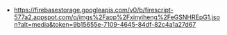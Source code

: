 - https://firebasestorage.googleapis.com/v0/b/firescript-577a2.appspot.com/o/imgs%2Fapp%2Fxinyiheng%2FeGSNHREpG1.json?alt=media&token=9b15655e-7109-4645-84df-82c4a1a27d67
